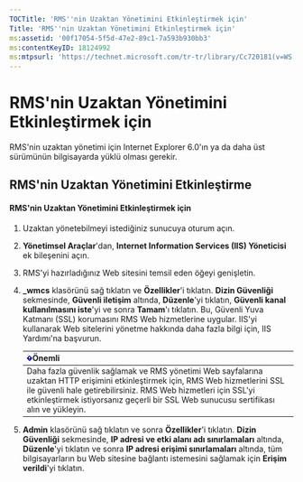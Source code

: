 ```yaml
---
TOCTitle: 'RMS''nin Uzaktan Yönetimini Etkinleştirmek için'
Title: 'RMS''nin Uzaktan Yönetimini Etkinleştirmek için'
ms:assetid: '00f17054-5f5d-47e2-89c1-7a593b930bb3'
ms:contentKeyID: 18124992
ms:mtpsurl: 'https://technet.microsoft.com/tr-tr/library/Cc720181(v=WS.10)'
---
```


RMS'nin Uzaktan Yönetimini Etkinleştirmek için
==============================================

RMS'nin uzaktan yönetimi için Internet Explorer 6.0'ın ya da daha üst sürümünün bilgisayarda yüklü olması gerekir.

RMS'nin Uzaktan Yönetimini Etkinleştirme
----------------------------------------

#### RMS'nin Uzaktan Yönetimini Etkinleştirmek için

1.  Uzaktan yönetebilmeyi istediğiniz sunucuya oturum açın.

2.  **Yönetimsel Araçlar**'dan, **Internet Information Services (IIS) Yöneticisi** ek bileşenini açın.

3.  RMS'yi hazırladığınız Web sitesini temsil eden öğeyi genişletin.

4.  **\_wmcs** klasörünü sağ tıklatın ve **Özellikler**'i tıklatın. **Dizin Güvenliği** sekmesinde, **Güvenli iletişim** altında, **Düzenle**'yi tıklatın, **Güvenli kanal kullanılmasını iste**'yi ve sonra **Tamam**'ı tıklatın. Bu, Güvenli Yuva Katmanı (SSL) korumasını RMS Web hizmetlerine uygular. IIS'yi kullanarak Web sitelerini yönetme hakkında daha fazla bilgi için, IIS Yardımı'na başvurun.

    | ![](images/Cc720181.Important(WS.10).gif)Önemli                                                                                                                                                                                                               |
    |--------------------------------------------------------------------------------------------------------------------------------------------------------------------------------------------------------------------------------------------------------------------------------------------|
    | Daha fazla güvenlik sağlamak ve RMS yönetimi Web sayfalarına uzaktan HTTP erişimini etkinleştirmek için, RMS Web hizmetlerini SSL ile güvenli hale getirebilirsiniz. RMS Web hizmetleri için SSL'yi etkinleştirmek istiyorsanız geçerli bir SSL Web sunucusu sertifikası alın ve yükleyin. |

5.  **Admin** klasörünü sağ tıklatın ve sonra **Özellikler**'i tıklatın. **Dizin Güvenliği** sekmesinde, **IP adresi ve etki alanı adı sınırlamaları** altında, **Düzenle**'yi tıklatın ve sonra **IP adresi erişimi sınırlamaları** altında, tüm bilgisayarların bu Web sitesine bağlantı istemesini sağlamak için **Erişim verildi**'yi tıklatın.
